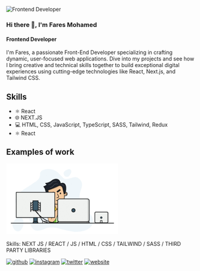 ![Frontend Developer](https://media.licdn.com/dms/image/v2/D4D16AQFxf6HZpI_cNg/profile-displaybackgroundimage-shrink_350_1400/profile-displaybackgroundimage-shrink_350_1400/0/1688865753220?e=1732147200&v=beta&t=yFS93M7kpU9tWVXqB44c611KsVpxNNc9o5HqmzN8hYc)

### Hi there 👋, I'm Fares Mohamed
#### Frontend Developer

I'm Fares, a passionate Front-End Developer specializing in crafting dynamic, user-focused web applications. Dive into my projects and see how I bring creative and technical skills together to build exceptional digital experiences using cutting-edge technologies like React, Next.js, and Tailwind CSS.

## Skills
* ⚛️ React
* 🌐 NEXT.JS
* 💻 HTML, CSS, JavaScript, TypeScript, SASS, Tailwind, Redux
* ⚛️ React

## Examples of work
<img src="https://github.com/FaresMo2/FaresMo2/blob/main/1679083748046.gif" width="300" />


Skills: NEXT JS / REACT / JS / HTML / CSS / TAILWIND / SASS / THIRD PARTY LIBRARIES


[<img src='https://cdn.jsdelivr.net/npm/simple-icons@3.0.1/icons/github.svg' alt='github' height='40'>](https://github.com/FaresMo2)  [<img src='https://cdn.jsdelivr.net/npm/simple-icons@3.0.1/icons/instagram.svg' alt='instagram' height='40'>](https://www.instagram.com/fares_m7md2/)  [<img src='https://cdn.jsdelivr.net/npm/simple-icons@3.0.1/icons/twitter.svg' alt='twitter' height='40'>](https://twitter.com/Faresmo221)  [<img src='https://cdn.jsdelivr.net/npm/simple-icons@3.0.1/icons/icloud.svg' alt='website' height='40'>](https://ww25.your-portfolio-link.com/?subid1=20240917-0757-090a-bef7-0ee80304bda0)  

